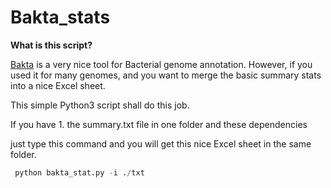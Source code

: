 # Bakta_stats

**What is this script?**

[Bakta](https://github.com/oschwengers/bakta) is a very nice tool for Bacterial genome annotation. However, if you used it for many genomes, and you want to merge the basic summary stats  into a nice Excel sheet.


This simple Python3 script shall do this job.

If you have 1. the summary.txt file in one folder and  these dependencies 

just type this command and you will get this nice Excel sheet in the same folder.

```python
 python bakta_stat.py -i ./txt
```

